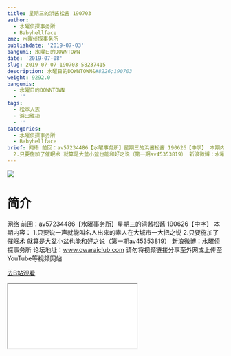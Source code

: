 ```yaml
---
title: 星期三的浜酱松酱 190703
author:
  - 水曜侦探事务所
  - Babyhellface
zmz: 水曜侦探事务所
publishdate: '2019-07-03'
bangumi: 水曜日的DOWNTOWN
date: '2019-07-08'
slug: 2019-07-07-190703-58237415
description: 水曜日的DOWNTOWN&#8226;190703
weight: 9292.0
bangumis:
  - 水曜日的DOWNTOWN
  - ''
tags:
  - 松本人志
  - 浜田雅功
  - ''
categories:
  - 水曜侦探事务所
  - Babyhellface
brief: 网络 前回：av57234486【水曜事务所】星期三的浜酱松酱 190626【中字】 本期内容： 1.只要说一声就能叫名人出来的素人在大城市一大把之说
  2.只要施加了催眠术 就算是大盆小盆也能和好之说（第一期av45353819） 新浪微博：水曜侦探事务所 论坛地址：www.owaraiclub.com 请勿将视频链接分享至外网或上传至YouTube等视频网站
---
```

![](https://raw.githubusercontent.com/tcgriffith/owaraisite/master/static/tmpimg/45f80221aa257f2b05978ebc664a1b214d3006b7.jpg.480.jpg)
# 简介  
网络
前回：av57234486【水曜事务所】星期三的浜酱松酱 190626【中字】
本期内容：
1.只要说一声就能叫名人出来的素人在大城市一大把之说
2.只要施加了催眠术 就算是大盆小盆也能和好之说（第一期av45353819）
新浪微博：水曜侦探事务所 论坛地址：www.owaraiclub.com
请勿将视频链接分享至外网或上传至YouTube等视频网站  

[去B站观看](https://www.bilibili.com/video/av58237415/)
<div class ="resp-container"><iframe class="testiframe" src="//player.bilibili.com/player.html?aid=58237415"", scrolling="no", allowfullscreen="true" > </iframe></div> 
